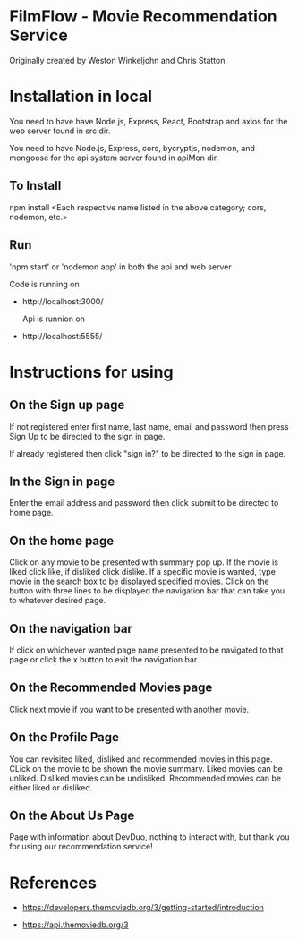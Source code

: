 # FilmFlow - Movie Recommendation Service

Originally created by Weston Winkeljohn and Chris Statton

# Installation in local

You need to have have Node.js, Express, React, Bootstrap and axios for the web server found in src dir.

You need to have Node.js, Express, cors, bycryptjs, nodemon, and mongoose for the api system server found in apiMon dir.

## To Install

npm install <Each respective name listed in the above category; cors, nodemon, etc.>

## Run

'npm start' or 'nodemon app' in both the api and web server

Code is running on

- http://localhost:3000/

  Api is runnion on

- http://localhost:5555/

# Instructions for using

## On the Sign up page

If not registered enter first name, last name, email and password then press Sign Up to be directed to the sign in page.

If already registered then click "sign in?" to be directed to the sign in page.

## In the Sign in page

Enter the email address and password then click submit to be directed to home page.

## On the home page

Click on any movie to be presented with summary pop up. If the movie is liked click like, if disliked click dislike. If a specific movie is wanted, type movie in the search box to be displayed specified movies. Click on the button with three lines to be displayed the navigation bar that can take you to whatever desired page.

## On the navigation bar

If click on whichever wanted page name presented to be navigated to that page or click the x button to exit the navigation bar.

## On the Recommended Movies page

Click next movie if you want to be presented with another movie.

## On the Profile Page

You can revisited liked, disliked and recommended movies in this page. CLick on the movie to be shown the movie summary. Liked movies can be unliked. Disliked movies can be undisliked. Recommended movies can be either liked or disliked.

## On the About Us Page

Page with information about DevDuo, nothing to interact with, but thank you for using our recommendation service!

# References

- https://developers.themoviedb.org/3/getting-started/introduction

- https://api.themoviedb.org/3
